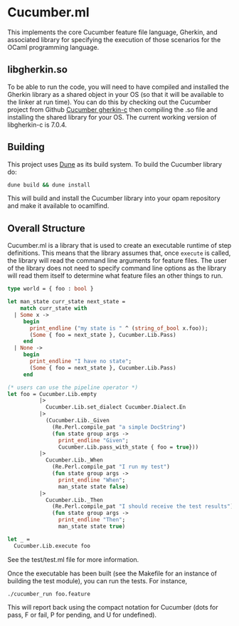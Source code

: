 # Cucumber.ml

This implements the core Cucumber feature file language, Gherkin, and
associated library for specifying the execution of those scenarios for
the OCaml programming language.

## libgherkin.so

To be able to run the code, you will need to have compiled and
installed the Gherkin library as a shared object in your OS (so that
it will be available to the linker at run time).  You can do this by
checking out the Cucumber project from Github [Cucumber gherkin-c](
https://github.com/cucumber/gherkin-c) then compiling the .so file and
installing the shared library for your OS.  The current working
version of libgherkin-c is 7.0.4.

## Building

This project uses [Dune](https://github.com/ocaml/dune) as its build
system.  To build the Cucumber library do:

```bash
dune build && dune install
```

This will build and install the Cucumber library into your opam
repository and make it available to ocamlfind.

## Overall Structure

Cucumber.ml is a library that is used to create an executable runtime
of step definitions.  This means that the library assumes that, once
`execute` is called, the library will read the command line arguments
for feature files.  The user of the library does not need to specify
command line options as the library will read them itself to determine
what feature files an other things to run.

```ocaml
type world = { foo : bool }

let man_state curr_state next_state = 
    match curr_state with
  | Some x ->
     begin
       print_endline ("my state is " ^ (string_of_bool x.foo));
       (Some { foo = next_state }, Cucumber.Lib.Pass)
     end
  | None ->
     begin
       print_endline "I have no state";
       (Some { foo = next_state }, Cucumber.Lib.Pass)
     end

(* users can use the pipeline operator *)
let foo = Cucumber.Lib.empty
          |>
            Cucumber.Lib.set_dialect Cucumber.Dialect.En
          |>
            (Cucumber.Lib._Given
              (Re.Perl.compile_pat "a simple DocString")
              (fun state group args ->
                print_endline "Given";
                Cucumber.Lib.pass_with_state { foo = true}))
          |>
            Cucumber.Lib._When
              (Re.Perl.compile_pat "I run my test")
              (fun state group args ->
                print_endline "When";
                man_state state false)
          |>
            Cucumber.Lib._Then
              (Re.Perl.compile_pat "I should receive the test results")
              (fun state group args ->
                print_endline "Then";
                man_state state true)

let _ =
  Cucumber.Lib.execute foo

```

See the test/test.ml file for more information.

Once the executable has been built (see the Makefile for an instance
of building the test module), you can run the tests.  For instance,

```
./cucumber_run foo.feature
```

This will report back using the compact notation for Cucumber (dots
for pass, F or fail, P for pending, and U for undefined).



